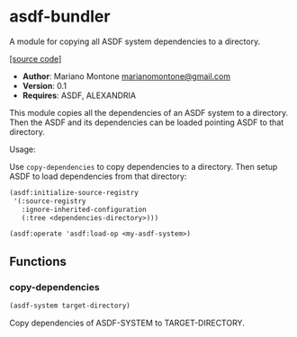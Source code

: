 # asdf-bundler

A module for copying all ASDF system dependencies to a directory.

[[source code]](../asdf-bundler.lisp)

- **Author**: Mariano Montone <marianomontone@gmail.com>
- **Version**: 0.1
- **Requires**: ASDF, ALEXANDRIA


 This module copies all the dependencies of an ASDF system to a directory.
 Then the ASDF and its dependencies can be loaded pointing ASDF to that directory.

 Usage:

 Use `copy-dependencies` to copy dependencies to a directory. Then setup ASDF to load dependencies from that directory:
 ```lisp
 (asdf:initialize-source-registry
  '(:source-registry
    :ignore-inherited-configuration
    (:tree <dependencies-directory>)))
 ```
 `(asdf:operate 'asdf:load-op <my-asdf-system>)`



## Functions
### copy-dependencies

```lisp
(asdf-system target-directory)
```

Copy dependencies of ASDF-SYSTEM to TARGET-DIRECTORY.




